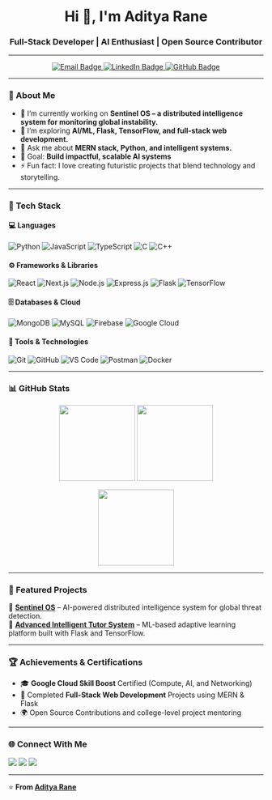 <!-- Profile Header -->
<h1 align="center">Hi 👋, I'm Aditya Rane</h1>
<h3 align="center">Full-Stack Developer | AI Enthusiast | Open Source Contributor</h3>

---

<!-- Badges -->
<p align="center">
  <a href="https://mail.google.com/mail/?view=cm&fs=1&to=aditya007r29@gmail.com" target="_blank">
  <img src="https://img.shields.io/badge/Email-Contact%20Me-blue?style=for-the-badge&logo=gmail" alt="Email Badge" />
</a>

  <a href="https://www.linkedin.com/in/aditya-rane-9b82822aa/">
    <img src="https://img.shields.io/badge/LinkedIn-Aditya%20Rane-blue?style=for-the-badge&logo=linkedin" alt="LinkedIn Badge" />
  </a>
  
  <a href="https://github.com/Haschwalt29">
    <img src="https://img.shields.io/badge/GitHub-Haschwalt29-black?style=for-the-badge&logo=github" alt="GitHub Badge" />
  </a>
</p>

---

### 🧠 About Me  
- 🔭 I’m currently working on **Sentinel OS – a distributed intelligence system for monitoring global instability.**  
- 🌱 I’m exploring **AI/ML, Flask, TensorFlow, and full-stack web development.**  
- 💬 Ask me about **MERN stack, Python, and intelligent systems.**  
- 🎯 Goal: **Build impactful, scalable AI systems**  
- ⚡ Fun fact: I love creating futuristic projects that blend technology and storytelling.  

---

### 🚀 Tech Stack  
#### 💻 Languages
![Python](https://img.shields.io/badge/Python-3776AB.svg?style=for-the-badge&logo=python&logoColor=white)
![JavaScript](https://img.shields.io/badge/JavaScript-F7DF1E.svg?style=for-the-badge&logo=javascript&logoColor=black)
![TypeScript](https://img.shields.io/badge/TypeScript-007ACC.svg?style=for-the-badge&logo=typescript&logoColor=white)
![C](https://img.shields.io/badge/C-A8B9CC.svg?style=for-the-badge&logo=c&logoColor=black)
![C++](https://img.shields.io/badge/C++-00599C.svg?style=for-the-badge&logo=cplusplus&logoColor=white)

#### ⚙️ Frameworks & Libraries
![React](https://img.shields.io/badge/React-20232A.svg?style=for-the-badge&logo=react&logoColor=61DAFB)
![Next.js](https://img.shields.io/badge/Next.js-000000.svg?style=for-the-badge&logo=nextdotjs&logoColor=white)
![Node.js](https://img.shields.io/badge/Node.js-339933.svg?style=for-the-badge&logo=nodedotjs&logoColor=white)
![Express.js](https://img.shields.io/badge/Express.js-404D59.svg?style=for-the-badge)
![Flask](https://img.shields.io/badge/Flask-000000.svg?style=for-the-badge&logo=flask&logoColor=white)
![TensorFlow](https://img.shields.io/badge/TensorFlow-FF6F00.svg?style=for-the-badge&logo=tensorflow&logoColor=white)

#### 🗄️ Databases & Cloud
![MongoDB](https://img.shields.io/badge/MongoDB-4EA94B.svg?style=for-the-badge&logo=mongodb&logoColor=white)
![MySQL](https://img.shields.io/badge/MySQL-4479A1.svg?style=for-the-badge&logo=mysql&logoColor=white)
![Firebase](https://img.shields.io/badge/Firebase-FFCA28.svg?style=for-the-badge&logo=firebase&logoColor=black)
![Google Cloud](https://img.shields.io/badge/Google%20Cloud-4285F4.svg?style=for-the-badge&logo=googlecloud&logoColor=white)

#### 🧩 Tools & Technologies
![Git](https://img.shields.io/badge/Git-F05032.svg?style=for-the-badge&logo=git&logoColor=white)
![GitHub](https://img.shields.io/badge/GitHub-181717.svg?style=for-the-badge&logo=github&logoColor=white)
![VS Code](https://img.shields.io/badge/VS%20Code-007ACC.svg?style=for-the-badge&logo=visualstudiocode&logoColor=white)
![Postman](https://img.shields.io/badge/Postman-FF6C37.svg?style=for-the-badge&logo=postman&logoColor=white)
![Docker](https://img.shields.io/badge/Docker-2496ED.svg?style=for-the-badge&logo=docker&logoColor=white)

---

### 📊 GitHub Stats  

<p align="center">
  <img height="150em" src="https://github-readme-stats.vercel.app/api?username=Haschwalt29&show_icons=true&theme=tokyonight&hide_border=true" />
  <img height="150em" src="https://github-readme-streak-stats.herokuapp.com/?user=Haschwalt29&theme=tokyonight&hide_border=true" />
</p>

<p align="center">
  <img height="150em" src="https://github-readme-stats.vercel.app/api/top-langs/?username=Haschwalt29&layout=compact&theme=tokyonight&hide_border=true" />
</p>

---

### 🧩 Featured Projects  
🔹 [**Sentinel OS**](https://github.com/Haschwalt29/Sentinel-OS) – AI-powered distributed intelligence system for global threat detection.   
🔹 [**Advanced Intelligent Tutor System**](https://github.com/Haschwalt29/Intelligent-Tutor-System) – ML-based adaptive learning platform built with Flask and TensorFlow.  

---

### 🏆 Achievements & Certifications  
- 🎓 **Google Cloud Skill Boost** Certified (Compute, AI, and Networking)
- 🥇 Completed **Full-Stack Web Development** Projects using MERN & Flask
- 🌍 Open Source Contributions and college-level project mentoring

---

### 🌐 Connect With Me  
<p align="left">
  <a href="mailto:aditya007r29@gmail.com"><img src="https://img.shields.io/badge/Email-Contact%20Me-red?style=flat-square&logo=gmail"></a>
  <a href="https://www.linkedin.com/in/aditya-rane-9b82822aa/"><img src="https://img.shields.io/badge/LinkedIn-Aditya%20Rane-blue?style=flat-square&logo=linkedin"></a>
  <a href="https://github.com/Haschwalt29"><img src="https://img.shields.io/badge/GitHub-Haschwalt29-black?style=flat-square&logo=github"></a>
</p>

---

⭐️ **From [Aditya Rane](https://github.com/Haschwalt29)**
